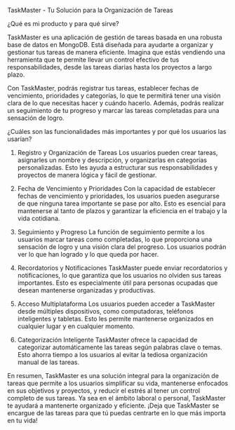TaskMaster - Tu Solución para la Organización de Tareas

¿Qué es mi producto y para qué sirve?

TaskMaster es una aplicación de gestión de tareas basada en una robusta base de datos en MongoDB. Está diseñada para ayudarte a organizar y gestionar tus tareas de manera eficiente. Imagina que estás vendiendo una herramienta que te permite llevar un control efectivo de tus responsabilidades, desde las tareas diarias hasta los proyectos a largo plazo.

Con TaskMaster, podrás registrar tus tareas, establecer fechas de vencimiento, prioridades y categorías, lo que te permitirá tener una visión clara de lo que necesitas hacer y cuándo hacerlo. Además, podrás realizar un seguimiento de tu progreso y marcar las tareas completadas para una sensación de logro.

¿Cuáles son las funcionalidades más importantes y por qué los usuarios las usarían?

1. Registro y Organización de Tareas
Los usuarios pueden crear tareas, asignarles un nombre y descripción, y organizarlas en categorías personalizadas. Esto les ayuda a estructurar sus responsabilidades y proyectos de manera lógica y fácil de gestionar.

2. Fecha de Vencimiento y Prioridades
Con la capacidad de establecer fechas de vencimiento y prioridades, los usuarios pueden asegurarse de que ninguna tarea importante se pase por alto. Esto es esencial para mantenerse al tanto de plazos y garantizar la eficiencia en el trabajo y la vida cotidiana.

3. Seguimiento y Progreso
La función de seguimiento permite a los usuarios marcar tareas como completadas, lo que proporciona una sensación de logro y una visión clara del progreso. Los usuarios podrán ver lo que han logrado y lo que queda por hacer.

4. Recordatorios y Notificaciones
TaskMaster puede enviar recordatorios y notificaciones, lo que garantiza que los usuarios no olviden sus tareas importantes. Esto es especialmente útil para personas ocupadas que desean mantenerse organizadas y productivas.

5. Acceso Multiplataforma
Los usuarios pueden acceder a TaskMaster desde múltiples dispositivos, como computadoras, teléfonos inteligentes y tabletas. Esto les permite mantenerse organizados en cualquier lugar y en cualquier momento.

6. Categorización Inteligente
TaskMaster ofrece la capacidad de categorizar automáticamente las tareas según palabras clave o temas. Esto ahorra tiempo a los usuarios al evitar la tediosa organización manual de las tareas.

En resumen, TaskMaster es una solución integral para la organización de tareas que permite a los usuarios simplificar su vida, mantenerse enfocados en sus objetivos y proyectos, y reducir el estrés al tener un control completo de sus tareas. Ya sea en el ámbito laboral o personal, TaskMaster te ayudará a mantenerte organizado y eficiente. ¡Deja que TaskMaster se encargue de las tareas para que tú puedas centrarte en lo que más importa en tu vida!

